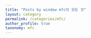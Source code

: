 ```yaml
---
title: "Posts by window mfc의 모든 것"
layout: category
permalink: /categories/mfc/
author_profile: true
taxonomy: mfc
---
```


